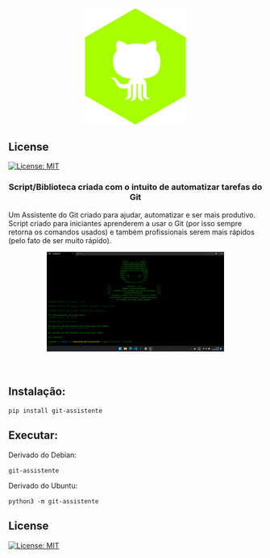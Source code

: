 <div align=center>
  <img src="./assets/logo.png" width="200px"/>
</div>

## License

[![License: MIT](https://img.shields.io/github/license/gcla/termshark.svg?color=yellow)](LICENSE)

<h3 align=center>Script/Biblioteca criada com o intuito de automatizar tarefas do Git</h3>

Um Assistente do Git criado para ajudar, automatizar e ser mais produtivo.
Script criado para iniciantes aprenderem a usar o Git (por isso sempre retorna os comandos usados) e também profissionais serem mais rápidos (pelo fato de ser muito rápido).

<div align=center>
  <img src="./assets/print.png" width="70%"/>
</div>
<br/><br/>

## Instalação:

```
pip install git-assistente
```

## Executar:

Derivado do Debian:

```
git-assistente
```

Derivado do Ubuntu:

```
python3 -m git-assistente
```

## License

[![License: MIT](https://img.shields.io/github/license/gcla/termshark.svg?color=yellow)](LICENSE)
